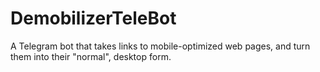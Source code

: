# DemobilizerTeleBot
A Telegram bot that takes links to mobile-optimized web pages, and turn them into their "normal", desktop form.
